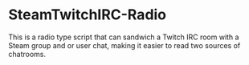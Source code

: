# SteamTwitchIRC-Radio
This is a radio type script that can sandwich a Twitch IRC room with a Steam group and or user chat, making it easier to read two sources of chatrooms.
